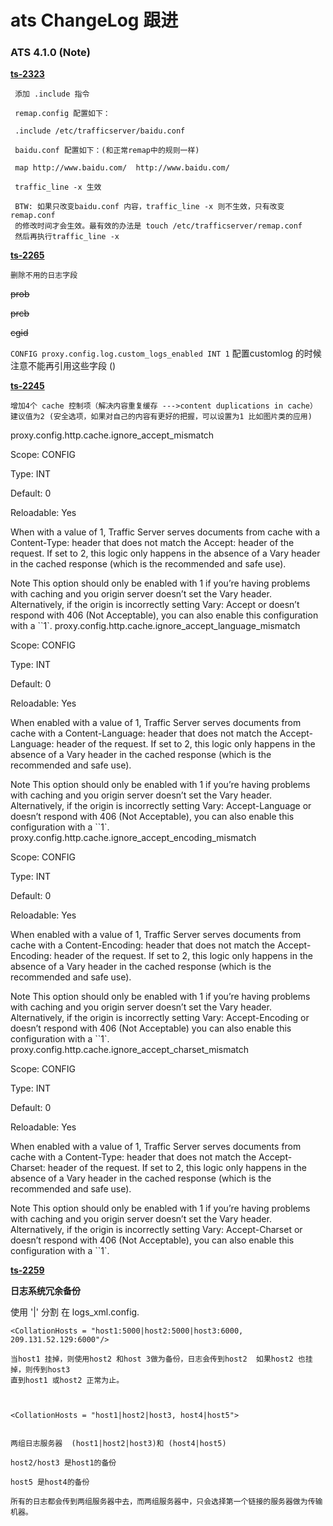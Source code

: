 # ats ChangeLog 跟进


### ATS 4.1.0 (Note)

**[ts-2323](https://issues.apache.org/jira/browse/TS-2323)**

	 添加 .include 指令
	 
	 remap.config 配置如下：
	 
	 .include /etc/trafficserver/baidu.conf
	 
	 baidu.conf 配置如下：(和正常remap中的规则一样)
	 
	 map http://www.baidu.com/	http://www.baidu.com/
	 
	 traffic_line -x 生效
	 
	 BTW: 如果只改变baidu.conf 内容，traffic_line -x 则不生效，只有改变remap.conf
	 的修改时间才会生效。最有效的办法是 touch /etc/trafficserver/remap.conf
	 然后再执行traffic_line -x
	
**[ts-2265](https://issues.apache.org/jira/browse/TS-2265)**


	删除不用的日志字段
~~prob~~

~~prcb~~

~~cgid~~

`CONFIG proxy.config.log.custom_logs_enabled INT 1` 配置customlog 的时候注意不能再引用这些字段 ()


**[ts-2245](TS-2245)**

	增加4个 cache 控制项（解决内容重复缓存 --->content duplications in cache）
	建议值为2 (安全选项，如果对自己的内容有更好的把握，可以设置为1 比如图片类的应用)

proxy.config.http.cache.ignore_accept_mismatch

Scope:	CONFIG

Type:	INT

Default:	0

Reloadable:	Yes

When with a value of 1, Traffic Server serves documents from cache with a Content-Type: header that does not match the Accept: header of the request. If set to 2, this logic only happens in the absence of a Vary header in the cached response (which is the recommended and safe use).

Note This option should only be enabled with 1 if you’re having problems with caching and you origin server doesn’t set the Vary header. Alternatively, if the origin is incorrectly setting Vary: Accept or doesn’t respond with 406 (Not Acceptable), you can also enable this configuration with a ``1`.
proxy.config.http.cache.ignore_accept_language_mismatch

Scope:	CONFIG

Type:	INT

Default:	0

Reloadable:	Yes

When enabled with a value of 1, Traffic Server serves documents from cache with a Content-Language: header that does not match the Accept-Language: header of the request. If set to 2, this logic only happens in the absence of a Vary header in the cached response (which is the recommended and safe use).

Note This option should only be enabled with 1 if you’re having problems with caching and you origin server doesn’t set the Vary header. Alternatively, if the origin is incorrectly setting Vary: Accept-Language or doesn’t respond with 406 (Not Acceptable), you can also enable this configuration with a ``1`.
proxy.config.http.cache.ignore_accept_encoding_mismatch

Scope:	CONFIG

Type:	INT

Default:	0

Reloadable:	Yes

When enabled with a value of 1, Traffic Server serves documents from cache with a Content-Encoding: header that does not match the Accept-Encoding: header of the request. If set to 2, this logic only happens in the absence of a Vary header in the cached response (which is the recommended and safe use).

Note This option should only be enabled with 1 if you’re having problems with caching and you origin server doesn’t set the Vary header. Alternatively, if the origin is incorrectly setting Vary: Accept-Encoding or doesn’t respond with 406 (Not Acceptable) you can also enable this configuration with a ``1`.
proxy.config.http.cache.ignore_accept_charset_mismatch

Scope:	CONFIG

Type:	INT

Default:	0

Reloadable:	Yes

When enabled with a value of 1, Traffic Server serves documents from cache with a Content-Type: header that does not match the Accept-Charset: header of the request. If set to 2, this logic only happens in the absence of a Vary header in the cached response (which is the recommended and safe use).

Note This option should only be enabled with 1 if you’re having problems with caching and you origin server doesn’t set the Vary header. Alternatively, if the origin is incorrectly setting Vary: Accept-Charset or doesn’t respond with 406 (Not Acceptable), you can also enable this configuration with a ``1`.





**[ts-2259](https://issues.apache.org/jira/browse/TS-2259)**

**日志系统冗余备份**

 使用 '|' 分割 <CollationHosts> 在 logs_xml.config.

	<CollationHosts = "host1:5000|host2:5000|host3:6000, 209.131.52.129:6000"/>

  	当host1 挂掉，则使用host2 和host 3做为备份，日志会传到host2  如果host2 也挂掉，则传到host3 
  	直到host1 或host2 正常为止。
  
  
  
  	<CollationHosts = "host1|host2|host3, host4|host5">
  
  	
  	两组日志服务器  (host1|host2|host3)和 (host4|host5)
  	
  	host2/host3 是host1的备份
  	
  	host5 是host4的备份
  	
  	所有的日志都会传到两组服务器中去，而两组服务器中，只会选择第一个链接的服务器做为传输机器。

  
   
  
